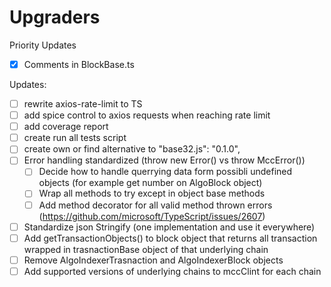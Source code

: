 # Upgraders

Priority Updates
- [x] Comments in BlockBase.ts

Updates:
- [ ] rewrite axios-rate-limit to TS
- [ ] add spice control to axios requests when reaching rate limit 
- [ ] add coverage report
- [ ] create run all tests script
- [ ] create own or find alternative to "base32.js": "0.1.0",
- [ ] Error handling standardized (throw new Error() vs throw MccError())
  - [ ] Decide how to handle querrying data form possibli undefined objects (for example get number on AlgoBlock object)
  - [ ] Wrap all methods to try except in object base methods 
  - [ ] Add method decorator for all valid method thrown errors (https://github.com/microsoft/TypeScript/issues/2607)
- [ ] Standardize json Stringify (one implementation and use it everywhere)
- [ ] Add getTransactionObjects() to block object that returns all transaction wrapped in trasnactionBase object of that underlying chain
- [ ] Remove AlgoIndexerTrasnaction and AlgoIndexerBlock objects 
- [ ] Add supported versions of underlying chains to mccClint for each chain